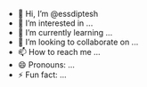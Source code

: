 - 👋 Hi, I’m @essdiptesh
- 👀 I’m interested in ...
- 🌱 I’m currently learning ...
- 💞️ I’m looking to collaborate on ...
- 📫 How to reach me ...
- 😄 Pronouns: ...
- ⚡ Fun fact: ...

<!---
essdiptesh/essdiptesh is a ✨ special ✨ repository because its `README.md` (this file) appears on your GitHub profile.
You can click the Preview link to take a look at your changes.
--->
